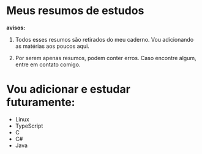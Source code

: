 # Meus resumos de estudos

**avisos:**

1. Todos esses resumos são retirados do meu caderno. Vou adicionando as matérias aos poucos aqui.

2. Por serem apenas resumos, podem conter erros. Caso encontre algum, entre em contato comigo.

# Vou adicionar e estudar futuramente:
- Linux
- TypeScript
- C
- C#
- Java
